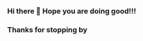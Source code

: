 ### Hi there 👋 Hope you are doing good!!!
### Thanks for stopping by

<!--
**PrafulAnand/PrafulAnand** is a ✨ _special_ ✨ repository because its `README.md` (this file) appears on your GitHub profile.

Here are some ideas to get you started:

- 🔭 I’m currently working as a QA Engineer @ Blackrock where I automate repetitive tasks( TEST CASES) that makes testing easier
- 🌱 I’m currently learning Full Stack Web Development
- 👯 I’m looking to collaborate on anyhting 
- 🤔 I’m looking for help with responsive web design, CSS drives me crazy :(
- 💬 Ask me about cricket, I love playing that. Fan of Jimmy Anderson
- 📫 How to reach me: Drop me a mail : prafulanand724@gmail.com
